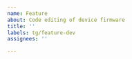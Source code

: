 ```yaml
---
name: Feature
about: Code editing of device firmware
title: ''
labels: tg/feature-dev
assignees: ''

---
```


<!--
First, add an action tag (act/*).

Then write edit summary and purpose here.
-->
